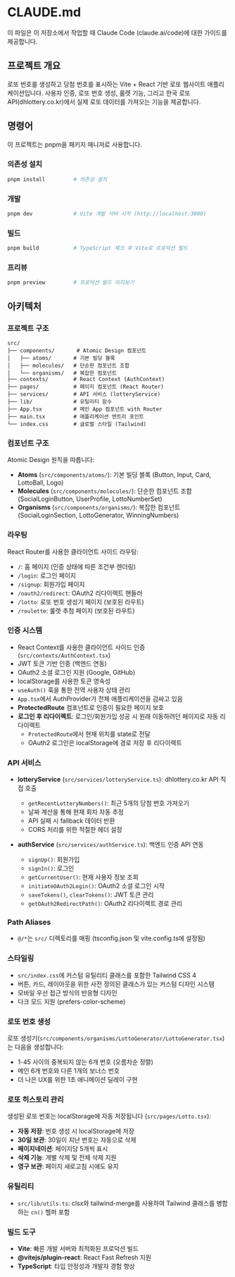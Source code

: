 # CLAUDE.md

이 파일은 이 저장소에서 작업할 때 Claude Code (claude.ai/code)에 대한 가이드를 제공합니다.

## 프로젝트 개요

로또 번호를 생성하고 당첨 번호를 표시하는 Vite + React 기반 로또 웹사이트 애플리케이션입니다. 사용자 인증, 로또 번호 생성, 룰렛 기능, 그리고 한국 로또 API(dhlottery.co.kr)에서 실제 로또 데이터를 가져오는 기능을 제공합니다.

## 명령어

이 프로젝트는 pnpm을 패키지 매니저로 사용합니다.

### 의존성 설치
```bash
pnpm install         # 의존성 설치
```

### 개발
```bash
pnpm dev             # Vite 개발 서버 시작 (http://localhost:3000)
```

### 빌드
```bash
pnpm build           # TypeScript 체크 후 Vite로 프로덕션 빌드
```

### 프리뷰
```bash
pnpm preview         # 프로덕션 빌드 미리보기
```

## 아키텍처

### 프로젝트 구조
```
src/
├── components/       # Atomic Design 컴포넌트
│   ├── atoms/       # 기본 빌딩 블록
│   ├── molecules/   # 단순한 컴포넌트 조합
│   └── organisms/   # 복잡한 컴포넌트
├── contexts/        # React Context (AuthContext)
├── pages/           # 페이지 컴포넌트 (React Router)
├── services/        # API 서비스 (lotteryService)
├── lib/             # 유틸리티 함수
├── App.tsx          # 메인 App 컴포넌트 with Router
├── main.tsx         # 애플리케이션 엔트리 포인트
└── index.css        # 글로벌 스타일 (Tailwind)
```

### 컴포넌트 구조
Atomic Design 원칙을 따릅니다:
- **Atoms** (`src/components/atoms/`): 기본 빌딩 블록 (Button, Input, Card, LottoBall, Logo)
- **Molecules** (`src/components/molecules/`): 단순한 컴포넌트 조합 (SocialLoginButton, UserProfile, LottoNumberSet)
- **Organisms** (`src/components/organisms/`): 복잡한 컴포넌트 (SocialLoginSection, LottoGenerator, WinningNumbers)

### 라우팅
React Router를 사용한 클라이언트 사이드 라우팅:
- `/`: 홈 페이지 (인증 상태에 따른 조건부 렌더링)
- `/login`: 로그인 페이지
- `/signup`: 회원가입 페이지
- `/oauth2/redirect`: OAuth2 리다이렉트 핸들러
- `/lotto`: 로또 번호 생성기 페이지 (보호된 라우트)
- `/roulette`: 룰렛 추첨 페이지 (보호된 라우트)

### 인증 시스템
- React Context를 사용한 클라이언트 사이드 인증 (`src/contexts/AuthContext.tsx`)
- JWT 토큰 기반 인증 (백엔드 연동)
- OAuth2 소셜 로그인 지원 (Google, GitHub)
- localStorage를 사용한 토큰 영속성
- `useAuth()` 훅을 통한 전역 사용자 상태 관리
- `App.tsx`에서 AuthProvider가 전체 애플리케이션을 감싸고 있음
- **ProtectedRoute** 컴포넌트로 인증이 필요한 페이지 보호
- **로그인 후 리다이렉트**: 로그인/회원가입 성공 시 원래 이동하려던 페이지로 자동 리다이렉트
  - `ProtectedRoute`에서 현재 위치를 state로 전달
  - OAuth2 로그인은 localStorage에 경로 저장 후 리다이렉트

### API 서비스
- **lotteryService** (`src/services/lotteryService.ts`): dhlottery.co.kr API 직접 호출
  - `getRecentLotteryNumbers()`: 최근 5개의 당첨 번호 가져오기
  - 날짜 계산을 통해 현재 회차 자동 추정
  - API 실패 시 fallback 데이터 반환
  - CORS 처리를 위한 적절한 헤더 설정

- **authService** (`src/services/authService.ts`): 백엔드 인증 API 연동
  - `signUp()`: 회원가입
  - `signIn()`: 로그인
  - `getCurrentUser()`: 현재 사용자 정보 조회
  - `initiateOAuth2Login()`: OAuth2 소셜 로그인 시작
  - `saveTokens()`, `clearTokens()`: JWT 토큰 관리
  - `getOAuth2RedirectPath()`: OAuth2 리다이렉트 경로 관리

### Path Aliases
- `@/*`는 `src/` 디렉토리를 매핑 (tsconfig.json 및 vite.config.ts에 설정됨)

### 스타일링
- `src/index.css`에 커스텀 유틸리티 클래스를 포함한 Tailwind CSS 4
- 버튼, 카드, 레이아웃을 위한 사전 정의된 클래스가 있는 커스텀 디자인 시스템
- 모바일 우선 접근 방식의 반응형 디자인
- 다크 모드 지원 (prefers-color-scheme)

### 로또 번호 생성
로또 생성기(`src/components/organisms/LottoGenerator/LottoGenerator.tsx`)는 다음을 생성합니다:
- 1-45 사이의 중복되지 않는 6개 번호 (오름차순 정렬)
- 메인 6개 번호와 다른 1개의 보너스 번호
- 더 나은 UX를 위한 1초 애니메이션 딜레이 구현

### 로또 히스토리 관리
생성된 로또 번호는 localStorage에 자동 저장됩니다 (`src/pages/Lotto.tsx`):
- **자동 저장**: 번호 생성 시 localStorage에 저장
- **30일 보관**: 30일이 지난 번호는 자동으로 삭제
- **페이지네이션**: 페이지당 5개씩 표시
- **삭제 기능**: 개별 삭제 및 전체 삭제 지원
- **영구 보관**: 페이지 새로고침 시에도 유지

### 유틸리티
- `src/lib/utils.ts`: clsx와 tailwind-merge를 사용하여 Tailwind 클래스를 병합하는 `cn()` 헬퍼 포함

### 빌드 도구
- **Vite**: 빠른 개발 서버와 최적화된 프로덕션 빌드
- **@vitejs/plugin-react**: React Fast Refresh 지원
- **TypeScript**: 타입 안정성과 개발자 경험 향상